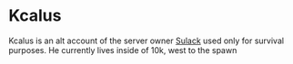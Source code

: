 # Kcalus

 Kcalus is an alt account of the server owner [Sulack](sulack) used only for survival purposes. He currently lives inside of 10k, west to the spawn
